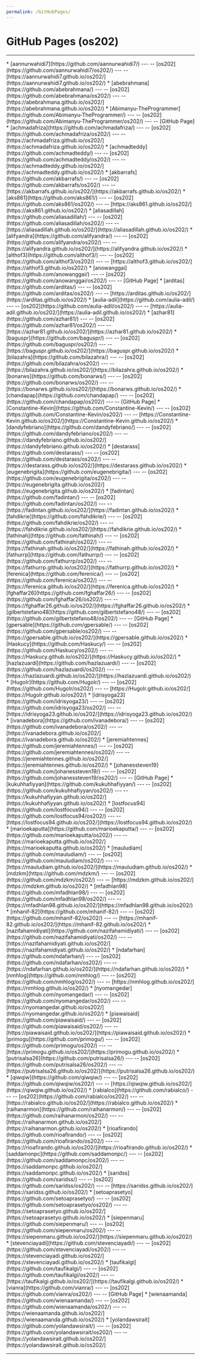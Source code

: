 ```yaml
---
permalink: /GitHubPages/
---
```


# GitHub Pages (os202)
<hr>
* [aannurwahidi7](https://github.com/aannurwahidi7/) ---  -- [os202](https://github.com/aannurwahidi7/os202/) ---  -- [https://aannurwahidi7.github.io/os202/](https://aannurwahidi7.github.io/os202/)
* [abebrahmana](https://github.com/abebrahmana/) ---  -- [os202](https://github.com/abebrahmana/os202/) ---  -- [https://abebrahmana.github.io/os202/](https://abebrahmana.github.io/os202/)
* [Abimanyu-TheProgrammer](https://github.com/Abimanyu-TheProgrammer/) ---  -- [os202](https://github.com/Abimanyu-TheProgrammer/os202/) ---  -- [GitHub Page]
* [achmadafriza](https://github.com/achmadafriza/) ---  -- [os202](https://github.com/achmadafriza/os202/) ---  -- [https://achmadafriza.github.io/os202/](https://achmadafriza.github.io/os202/)
* [achmadteddy](https://github.com/achmadteddy/) ---  -- [os202](https://github.com/achmadteddy/os202/) ---  -- [https://achmadteddy.github.io/os202/](https://achmadteddy.github.io/os202/)
* [akbarrafs](https://github.com/akbarrafs/) ---  -- [os202](https://github.com/akbarrafs/os202/) ---  -- [https://akbarrafs.github.io/os202/](https://akbarrafs.github.io/os202/)
* [aks861](https://github.com/aks861/) ---  -- [os202](https://github.com/aks861/os202/) ---  -- [https://aks861.github.io/os202/](https://aks861.github.io/os202/)
* [aliasadillah](https://github.com/aliasadillah/) ---  -- [os202](https://github.com/aliasadillah/os202/) ---  -- [https://aliasadillah.github.io/os202/](https://aliasadillah.github.io/os202/)
* [alifyandra](https://github.com/alifyandra/) ---  -- [os202](https://github.com/alifyandra/os202/) ---  -- [https://alifyandra.github.io/os202/](https://alifyandra.github.io/os202/)
* [althof3](https://github.com/althof3/) ---  -- [os202](https://github.com/althof3/os202/) ---  -- [https://althof3.github.io/os202/](https://althof3.github.io/os202/)
* [anowanggai](https://github.com/anowanggai/) ---  -- [os202](https://github.com/anowanggai/os202/) ---  -- [GitHub Page]
* [arditas](https://github.com/arditas/) ---  -- [os202](https://github.com/arditas/os202/) ---  -- [https://arditas.github.io/os202/](https://arditas.github.io/os202/)
* [aulia-adil](https://github.com/aulia-adil/) ---  -- [os202](https://github.com/aulia-adil/os202/) ---  -- [https://aulia-adil.github.io/os202/](https://aulia-adil.github.io/os202/)
* [azhar81](https://github.com/azhar81/) ---  -- [os202](https://github.com/azhar81/os202/) ---  -- [https://azhar81.github.io/os202/](https://azhar81.github.io/os202/)
* [baguspr](https://github.com/baguspr/) ---  -- [os202](https://github.com/baguspr/os202/) ---  -- [https://baguspr.github.io/os202/](https://baguspr.github.io/os202/)
* [bilazahra](https://github.com/bilazahra/) ---  -- [os202](https://github.com/bilazahra/os202/) ---  -- [https://bilazahra.github.io/os202/](https://bilazahra.github.io/os202/)
* [bonarws](https://github.com/bonarws/) ---  -- [os202](https://github.com/bonarws/os202/) ---  -- [https://bonarws.github.io/os202/](https://bonarws.github.io/os202/)
* [chandapap](https://github.com/chandapap/) ---  -- [os202](https://github.com/chandapap/os202/) ---  -- [GitHub Page]
* [Constantine-Kevin](https://github.com/Constantine-Kevin/) ---  -- [os202](https://github.com/Constantine-Kevin/os202/) ---  -- [https://Constantine-Kevin.github.io/os202/](https://Constantine-Kevin.github.io/os202/)
* [dandyfebriano](https://github.com/dandyfebriano/) ---  -- [os202](https://github.com/dandyfebriano/os202/) ---  -- [https://dandyfebriano.github.io/os202/](https://dandyfebriano.github.io/os202/)
* [destarass](https://github.com/destarass/) ---  -- [os202](https://github.com/destarass/os202/) ---  -- [https://destarass.github.io/os202/](https://destarass.github.io/os202/)
* [eugenebrigita](https://github.com/eugenebrigita/) ---  -- [os202](https://github.com/eugenebrigita/os202/) ---  -- [https://eugenebrigita.github.io/os202/](https://eugenebrigita.github.io/os202/)
* [fadintan](https://github.com/fadintan/) ---  -- [os202](https://github.com/fadintan/os202/) ---  -- [https://fadintan.github.io/os202/](https://fadintan.github.io/os202/)
* [fahdikrie](https://github.com/fahdikrie/) ---  -- [os202](https://github.com/fahdikrie/os202/) ---  -- [https://fahdikrie.github.io/os202/](https://fahdikrie.github.io/os202/)
* [fathinah](https://github.com/fathinah/) ---  -- [os202](https://github.com/fathinah/os202/) ---  -- [https://fathinah.github.io/os202/](https://fathinah.github.io/os202/)
* [fathurrp](https://github.com/fathurrp/) ---  -- [os202](https://github.com/fathurrp/os202/) ---  -- [https://fathurrp.github.io/os202/](https://fathurrp.github.io/os202/)
* [ferenica](https://github.com/ferenica/) ---  -- [os202](https://github.com/ferenica/os202/) ---  -- [https://ferenica.github.io/os202/](https://ferenica.github.io/os202/)
* [fghaffar26](https://github.com/fghaffar26/) ---  -- [os202](https://github.com/fghaffar26/os202/) ---  -- [https://fghaffar26.github.io/os202/](https://fghaffar26.github.io/os202/)
* [gilbertstefano48](https://github.com/gilbertstefano48/) ---  -- [os202](https://github.com/gilbertstefano48/os202/) ---  -- [GitHub Page]
* [gpersable](https://github.com/gpersable/) ---  -- [os202](https://github.com/gpersable/os202/) ---  -- [https://gpersable.github.io/os202/](https://gpersable.github.io/os202/)
* [Haskucy](https://github.com/Haskucy/) ---  -- [os202](https://github.com/Haskucy/os202/) ---  -- [https://Haskucy.github.io/os202/](https://Haskucy.github.io/os202/)
* [hazlazuardi](https://github.com/hazlazuardi/) ---  -- [os202](https://github.com/hazlazuardi/os202/) ---  -- [https://hazlazuardi.github.io/os202/](https://hazlazuardi.github.io/os202/)
* [HugoIr](https://github.com/HugoIr/) ---  -- [os202](https://github.com/HugoIr/os202/) ---  -- [https://HugoIr.github.io/os202/](https://HugoIr.github.io/os202/)
* [idrisyoga23](https://github.com/idrisyoga23/) ---  -- [os202](https://github.com/idrisyoga23/os202/) ---  -- [https://idrisyoga23.github.io/os202/](https://idrisyoga23.github.io/os202/)
* [ivanadebora](https://github.com/ivanadebora/) ---  -- [os202](https://github.com/ivanadebora/os202/) ---  -- [https://ivanadebora.github.io/os202/](https://ivanadebora.github.io/os202/)
* [jeremiahtennes](https://github.com/jeremiahtennes/) ---  -- [os202](https://github.com/jeremiahtennes/os202/) ---  -- [https://jeremiahtennes.github.io/os202/](https://jeremiahtennes.github.io/os202/)
* [johanessteven19](https://github.com/johanessteven19/) ---  -- [os202](https://github.com/johanessteven19/os202/) ---  -- [GitHub Page]
* [kukuhhafiyyan](https://github.com/kukuhhafiyyan/) ---  -- [os202](https://github.com/kukuhhafiyyan/os202/) ---  -- [https://kukuhhafiyyan.github.io/os202/](https://kukuhhafiyyan.github.io/os202/)
* [lostfocus94](https://github.com/lostfocus94/) ---  -- [os202](https://github.com/lostfocus94/os202/) ---  -- [https://lostfocus94.github.io/os202/](https://lostfocus94.github.io/os202/)
* [marioekaputta](https://github.com/marioekaputta/) ---  -- [os202](https://github.com/marioekaputta/os202/) ---  -- [https://marioekaputta.github.io/os202/](https://marioekaputta.github.io/os202/)
* [mauludiam](https://github.com/mauludiam/) ---  -- [os202](https://github.com/mauludiam/os202/) ---  -- [https://mauludiam.github.io/os202/](https://mauludiam.github.io/os202/)
* [mdzkm](https://github.com/mdzkm/) ---  -- [os202](https://github.com/mdzkm/os202/) ---  -- [https://mdzkm.github.io/os202/](https://mdzkm.github.io/os202/)
* [mfadhlan98](https://github.com/mfadhlan98/) ---  -- [os202](https://github.com/mfadhlan98/os202/) ---  -- [https://mfadhlan98.github.io/os202/](https://mfadhlan98.github.io/os202/)
* [mhanif-82](https://github.com/mhanif-82/) ---  -- [os202](https://github.com/mhanif-82/os202/) ---  -- [https://mhanif-82.github.io/os202/](https://mhanif-82.github.io/os202/)
* [nazifahamidiyati](https://github.com/nazifahamidiyati/) ---  -- [os202](https://github.com/nazifahamidiyati/os202/) ---  -- [https://nazifahamidiyati.github.io/os202/](https://nazifahamidiyati.github.io/os202/)
* [ndafarhan](https://github.com/ndafarhan/) ---  -- [os202](https://github.com/ndafarhan/os202/) ---  -- [https://ndafarhan.github.io/os202/](https://ndafarhan.github.io/os202/)
* [nmhlog](https://github.com/nmhlog/) ---  -- [os202](https://github.com/nmhlog/os202/) ---  -- [https://nmhlog.github.io/os202/](https://nmhlog.github.io/os202/)
* [nyomangedar](https://github.com/nyomangedar/) ---  -- [os202](https://github.com/nyomangedar/os202/) ---  -- [https://nyomangedar.github.io/os202/](https://nyomangedar.github.io/os202/)
* [piawaisaid](https://github.com/piawaisaid/) ---  -- [os202](https://github.com/piawaisaid/os202/) ---  -- [https://piawaisaid.github.io/os202/](https://piawaisaid.github.io/os202/)
* [primogu](https://github.com/primogu/) ---  -- [os202](https://github.com/primogu/os202/) ---  -- [https://primogu.github.io/os202/](https://primogu.github.io/os202/)
* [putrisalsa26](https://github.com/putrisalsa26/) ---  -- [os202](https://github.com/putrisalsa26/os202/) ---  -- [https://putrisalsa26.github.io/os202/](https://putrisalsa26.github.io/os202/)
* [qiwqiw](https://github.com/qiwqiw/) ---  -- [os202](https://github.com/qiwqiw/os202/) ---  -- [https://qiwqiw.github.io/os202/](https://qiwqiw.github.io/os202/)
* [rabialco](https://github.com/rabialco/) ---  -- [os202](https://github.com/rabialco/os202/) ---  -- [https://rabialco.github.io/os202/](https://rabialco.github.io/os202/)
* [raihanarmon](https://github.com/raihanarmon/) ---  -- [os202](https://github.com/raihanarmon/os202/) ---  -- [https://raihanarmon.github.io/os202/](https://raihanarmon.github.io/os202/)
* [rioafirando](https://github.com/rioafirando/) ---  -- [os202](https://github.com/rioafirando/os202/) ---  -- [https://rioafirando.github.io/os202/](https://rioafirando.github.io/os202/)
* [saddamonpc](https://github.com/saddamonpc/) ---  -- [os202](https://github.com/saddamonpc/os202/) ---  -- [https://saddamonpc.github.io/os202/](https://saddamonpc.github.io/os202/)
* [saridss](https://github.com/saridss/) ---  -- [os202](https://github.com/saridss/os202/) ---  -- [https://saridss.github.io/os202/](https://saridss.github.io/os202/)
* [setoaprasetyo](https://github.com/setoaprasetyo/) ---  -- [os202](https://github.com/setoaprasetyo/os202/) ---  -- [https://setoaprasetyo.github.io/os202/](https://setoaprasetyo.github.io/os202/)
* [siepenmaru](https://github.com/siepenmaru/) ---  -- [os202](https://github.com/siepenmaru/os202/) ---  -- [https://siepenmaru.github.io/os202/](https://siepenmaru.github.io/os202/)
* [stevenciayadi](https://github.com/stevenciayadi/) ---  -- [os202](https://github.com/stevenciayadi/os202/) ---  -- [https://stevenciayadi.github.io/os202/](https://stevenciayadi.github.io/os202/)
* [taufikalgi](https://github.com/taufikalgi/) ---  -- [os202](https://github.com/taufikalgi/os202/) ---  -- [https://taufikalgi.github.io/os202/](https://taufikalgi.github.io/os202/)
* [vianra](https://github.com/vianra/) ---  -- [os202](https://github.com/vianra/os202/) ---  -- [GitHub Page]
* [wienaamanda](https://github.com/wienaamanda/) ---  -- [os202](https://github.com/wienaamanda/os202/) ---  -- [https://wienaamanda.github.io/os202/](https://wienaamanda.github.io/os202/)
* [yolandawsirait](https://github.com/yolandawsirait/) ---  -- [os202](https://github.com/yolandawsirait/os202/) ---  -- [https://yolandawsirait.github.io/os202/](https://yolandawsirait.github.io/os202/)
<hr>
